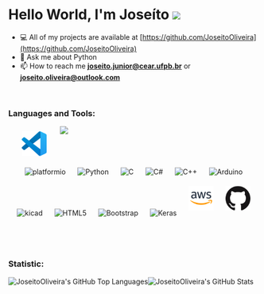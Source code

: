 # Hello World, I'm Joseíto <img src="https://raw.githubusercontent.com/aemmadi/aemmadi/master/wave.gif" width="30px">



- 💻 All of my projects are available at [https://github.com/JoseitoOliveira](https://github.com/JoseitoOliveira)
- 💬 Ask me about Python
- 📫 How to reach me **joseito.junior@cear.ufpb.br** or **joseito.oliveira@outlook.com**

<br />

### Languages and Tools:

<div align="center">

<img align='right' src="https://media.giphy.com/media/SWoSkN6DxTszqIKEqv/giphy.gif" width="400">
<img style="margin: 10px" alt="Visual Studio Code" height="50" src="https://raw.githubusercontent.com/github/explore/80688e429a7d4ef2fca1e82350fe8e3517d3494d/topics/visual-studio-code/visual-studio-code.png"/>

<img style="margin: 10px" alt="platformio" height="50" src="https://cdn.platformio.org/images/platformio-logo.17fdc3bc.png" />

<img style="margin: 10px" src="https://profilinator.rishav.dev/skills-assets/python-original.svg" alt="Python" height="50"/>

<img style="margin: 10px" src="https://profilinator.rishav.dev/skills-assets/c-original.svg" alt="C" height="50"/>

<img style="margin: 10px" src="https://profilinator.rishav.dev/skills-assets/csharp-original.svg" alt="C#" height="50"/>

<img style="margin: 10px" src="https://profilinator.rishav.dev/skills-assets/cplusplus-original.svg" alt="C++" height="50" />

<img style="margin: 10px" src="https://profilinator.rishav.dev/skills-assets/arduino.png" alt="Arduino" height="50" />  

<img style="margin: 10px" alt="kicad" height="50" src="https://user-images.githubusercontent.com/352202/53980744-60746100-4111-11e9-9f8c-17ca6b50efd8.png" />

<img style="margin: 10px" src="https://profilinator.rishav.dev/skills-assets/html5-original-wordmark.svg" alt="HTML5" height="50" />  

<img style="margin: 10px" src="https://profilinator.rishav.dev/skills-assets/bootstrap-plain.svg" alt="Bootstrap" height="50" />

<img style="margin: 10px" src="https://profilinator.rishav.dev/skills-assets/keras.png" alt="Keras" height="50" />  

<img style="margin: 10px" alt="AWS" height="50" src="https://raw.githubusercontent.com/github/explore/fbceb94436312b6dacde68d122a5b9c7d11f9524/topics/aws/aws.png" />

<img style="margin: 10px" alt="GitHub" height="50" src="https://raw.githubusercontent.com/github/explore/78df643247d429f6cc873026c0622819ad797942/topics/github/github.png" />

</div>

<br />
<br />
<br />

### Statistic:

<img align="left" alt="JoseitoOliveira's GitHub Top Languages" src="https://github-readme-stats.vercel.app/api/top-langs/?username=JoseitoOliveira&layout=compact&hide_border=true" />
<img align="left" alt="JoseitoOliveira's GitHub Stats" src="https://github-readme-stats.vercel.app/api?username=JoseitoOliveira&show_icons=true&hide_border=true" />
